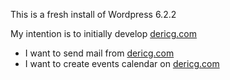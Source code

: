 This is a fresh install of Wordpress 6.2.2

My intention is to initially develop [dericg.com](http://dericg.com/)
- I want to send mail from [dericg.com](http://dericg.com/)
- I want to create events calendar on [dericg.com](http://dericg.com/)